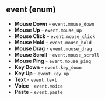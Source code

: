 
## event (enum)

- **Mouse Down** - `event.mouse_down`
- **Mouse Up** - `event.mouse_up`
- **Mouse Click** - `event.mouse_click`
- **Mouse Hold** - `event.mouse_hold`
- **Mouse Drag** - `event.mouse_drag`
- **Mouse Scroll** - `event.mouse_scroll`
- **Mouse Ping** - `event.mouse_ping`
- **Key Down** - `event.key_down`
- **Key Up** - `event.key_up`
- **Text** - `event.text`
- **Voice** - `event.voice`
- **Paste** - `event.paste`

